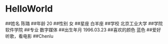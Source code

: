 # HelloWorld
##姓名 陈璐
##年龄  20
##性别  女
##星座  白羊座
##学校 北京工业大学
##学院 软件学院
##专业 数字媒体
##出生年月  1996.03.23
##喜欢的颜色  蓝色
##爱好  听歌，看电影
##Chenlu